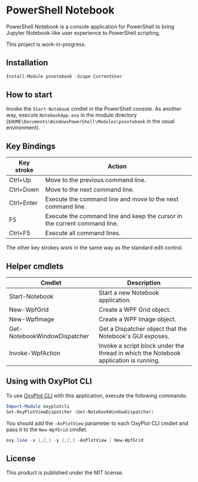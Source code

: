 # PowerShell Notebook

PowerShell Notebook is a console application for PowerShell to bring Jupyter Notebook-like user experience to PowerShell scripting.

This project is work-in-progress.

## Installation

```PowerShell
Install-Module psnotebook -Scope CurrentUser
```

## How to start

Invoke the `Start-Notebook` cmdlet in the PowerShell console.
As another way, execute `NotebookApp.exe` in the module directory (`$HOME\Documents\WindowsPowerShell\Modules\psnotebook` in the usual environment).

## Key Bindings

|Key stroke|Action|
| -------- | ---- |
|Ctrl+Up   |Move to the previous command line.|
|Ctrl+Down |Move to the next command line.|
|Ctrl+Enter|Execute the command line and move to the next command line.|
|F5        |Execute the command line and keep the cursor in the current command line.|
|Ctrl+F5   |Execute all command lines.|

The other key strokes work in the same way as the standard edit control.

## Helper cmdlets

|Cmdlet|Description|
| ---- | --------- |
|Start-Notebook|Start a new Notebook application.|
|New-WpfGrid|Create a WPF Grid object.|
|New-WpfImage|Create a WPF Image object.|
|Get-NotebookWindowDispatcher|Get a Dispatcher object that the Notebook's GUI exposes.|
|Invoke-WpfAction|Invoke a script block under the thread in which the Notebook application is running.|

## Using with OxyPlot CLI

To use [OxyPlot CLI](https://github.com/horker/oxyplotcli2) with this application, execute the following commands:

```PowerShell
Import-Module oxyplotcli
Set-OxyPlotViewDispatcher (Get-NotebookWindowDispatcher)
```

You should add the `-AsPlotView` parameter to each OxyPlot CLI cmdlet and pass it to the `New-WpfGrid` cmdlet.

```PowerShell
oxy.line -x 1,2,3 -y 1,2,3 -AsPlotView | New-WpfGrid
```

## License

This product is published under the MIT license.
